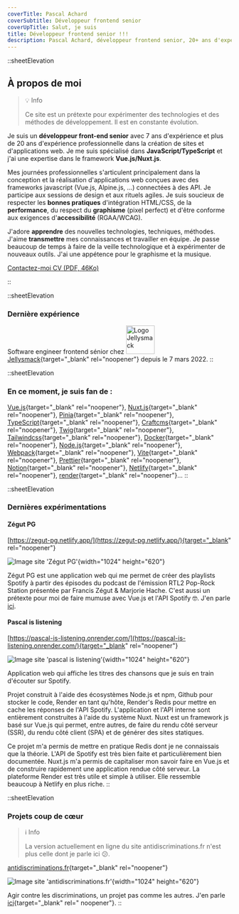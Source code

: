 ```yaml
---
coverTitle: Pascal Achard
coverSubtitle: Développeur frontend senior
coverUpTitle: Salut, je suis
title: Développeur frontend senior !!!
description: Pascal Achard, développeur frontend senior, 20+ ans d'expérience, Vue.js, Nuxt.js, TypeScript, Craftcms, Tailwindcss, Docker, Node.js, Webpack, Prettier, Notion, Netlify, render...
---
```




::sheetElevation
## À propos de moi

> <span class="mr-2">💡</span>  <span class="font-rubik-medium text-primary-content">Info</span>
>
> Ce site est un prétexte pour expérimenter des technologies et des méthodes de développement. Il est en constante évolution.

Je suis un **développeur front-end senior** avec 7 ans d'expérience et plus de 20 ans d'expérience professionnelle dans la
création de sites et d'applications web. Je me suis spécialisé dans **JavaScript/TypeScript** et j'ai une expertise dans le
framework **Vue.js/Nuxt.js**.

Mes journées professionnelles s'articulent principalement dans la conception et la réalisation d'applications web
conçues avec des frameworks javascript (Vue.js, Alpine.js, ...) connectées à des API. Je participe aux sessions de design
et aux rituels agiles. Je suis soucieux de respecter les **bonnes pratiques** d'intégration HTML/CSS, de la
**performance**, du respect du **graphisme** (pixel perfect) et d'être conforme aux exigences d'**accessibilité** (RGAA/WCAG).

J'adore **apprendre** des nouvelles technologies, techniques, méthodes. J'aime **transmettre** mes connaissances et
travailler en équipe. Je passe beaucoup de temps à faire de la veille technologique et à expérimenter de nouveaux
outils. J'ai une appétence pour le graphisme et la musique.

<p class="mt-6 flex gap-3 md:gap-5 flex-wrap">
    <a
        class="inline-flex items-center"
        href="https://www.linkedin.com/in/pascal-achard" target="_blank" rel="noopener"
        >
        <span class="text-2xl"><Icon class="mr-1 text-primary" name="mdi:linkedin"></Icon></span>
        <span class="leading-none mt-1">Contactez-moi</span>
    </a>
    <a
        class="inline-flex items-center"
        href="/pdf/CV-Pascal-Achard-2023.pdf"
        target="_blank"
        rel="noopener"
        >
        <span class="text-2xl"><Icon class="mr-1 text-primary" name="mdi:file-document"></Icon></span>
        <span class="leading-none mt-1">CV <span class="no-underline text-xs">(PDF, 46Ko)</span></span>
    </a>
</p>
::

::sheetElevation
### Dernière expérience

Software engineer frontend sénior chez <img src="/images/content/jsk.png" alt="Logo Jellysmack" width="64" height="64" class="inline-block w-[1.3em] !mb-0"> [Jellysmack](https://jellysmack.com/fr/){target="_blank" rel="noopener"} depuis le 7 mars 2022.
::

::sheetElevation
### En ce moment, je suis fan de :

[Vue.js](https://vuejs.org/){target="_blank" rel="noopener"}, [Nuxt.js](https://nuxt.com/){target="_blank" rel="noopener"}, [Pinia](https://pinia.vuejs.org/){target="_blank" rel="noopener"}, [TypeScript](https://www.typescriptlang.org/){target="_blank" rel="noopener"}, [Craftcms](https://craftcms.com/){target="_blank" rel="noopener"}, [Twig](https://twig.symfony.com/){target="_blank" rel="noopener"}, [Tailwindcss](https://tailwindcss.com/){target="_blank" rel="noopener"}, [Docker](https://www.docker.com/){target="_blank" rel="noopener"}, [Node.js](https://nodejs.org/){target="_blank" rel="noopener"}, [Webpack](https://webpack.js.org/){target="_blank" rel="noopener"}, [Vite](https://vitejs.dev/){target="_blank" rel="noopener"}, [Prettier](https://prettier.io/){target="_blank" rel="noopener"}, [Notion](https://www.notion.so){target="_blank" rel="noopener"}, [Netlify](https://www.netlify.com/){target="_blank" rel="noopener"}, [render](https://www.render.com/){target="_blank" rel="noopener"}...
::

::sheetElevation
### Dernières expérimentations


#### Zégut PG
[https://zegut-pg.netlify.app/](https://zegut-pg.netlify.app/){target="_blank" rel="noopener"}

![Image site 'Zégut PG'](/images/content/zégut-pg.webp){width="1024" height="620"}

Zégut PG est une application web qui me permet de créer des playlists Spotify à partir des épisodes du podcast de l'émission RTL2 Pop-Rock Station présentée par Francis Zégut & Marjorie Hache. C'est aussi un prétexte pour moi de faire mumuse avec Vue.js et l'API Spotify 🤓. J'en parle [ici](https://www.linkedin.com/pulse/z%25C3%25A9gut-pg-cr%25C3%25A9ez-des-playlists-spotify-%25C3%25A0-partir-de-l%25C3%25A9mission-achard).


#### Pascal is listening

[https://pascal-is-listening.onrender.com/](https://pascal-is-listening.onrender.com/){target="_blank" rel="noopener"}

![Image site 'pascal is listening'](/images/content/pascal-is-listening.webp){width="1024" height="620"}

Application web qui affiche les titres des chansons que je suis en train d'écouter sur Spotify.

Projet construit à l'aide des écosystèmes Node.js et npm, Github pour stocker le code, Render en tant qu'hôte, Render's
Redis pour mettre en cache les réponses de l'API Spotify. L'application et l'API interne sont entièrement construites à
l'aide du système Nuxt. Nuxt est un framework js basé sur Vue.js qui permet, entre autres, de faire du rendu côté
serveur (SSR), du rendu côté client (SPA) et de générer des sites statiques.

Ce projet m'a permis de mettre en pratique Redis dont je ne connaissais que la théorie. L'API de Spotify est très bien
faite et particulièrement bien documentée. Nuxt.js m'a permis de capitaliser mon savoir faire en Vue.js et de construire
rapidement une application rendue côté serveur. La plateforme Render est très utile et simple à utiliser. Elle ressemble
beaucoup à Netlify en plus riche.
::

::sheetElevation
### Projets coup de cœur

> <span class="mr-2">ℹ️</span>  <span class="font-rubik-medium text-primary-content">Info</span>
>   
> La version actuellement en ligne du site antidiscriminations.fr n'est plus celle dont je parle ici 😕.

[antidiscriminations.fr](https://www.antidiscriminations.fr/){target="_blank" rel="noopener"}

![Image site 'antidiscriminations.fr'](/images/content/antidiscriminations.fr.webp){width="1024" height="620"}

Agir contre les discriminations, un projet pas comme les autres. J'en
parle [ici](https://www.linkedin.com/pulse/un-projet-pas-comme-les-autres-pascal-achard/){target="_blank" rel="
noopener"}.
::


